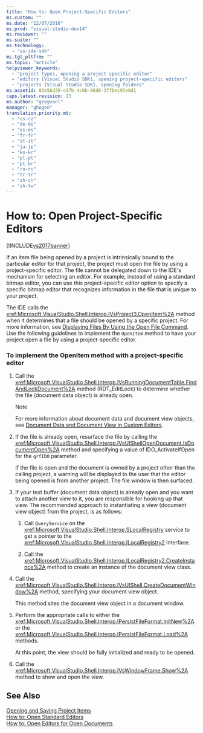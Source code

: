 ```yaml
---
title: "How to: Open Project-Specific Editors"
ms.custom: ""
ms.date: "12/07/2016"
ms.prod: "visual-studio-dev14"
ms.reviewer: ""
ms.suite: ""
ms.technology: 
  - "vs-ide-sdk"
ms.tgt_pltfrm: ""
ms.topic: "article"
helpviewer_keywords: 
  - "project types, opening a project-specific editor"
  - "editors [Visual Studio SDK], opening project-specific editors"
  - "projects [Visual Studio SDK], opening folders"
ms.assetid: 83e56d39-c97b-4c6b-86d6-3ffbec97e8d1
caps.latest.revision: 13
ms.author: "gregvanl"
manager: "ghogen"
translation.priority.mt: 
  - "cs-cz"
  - "de-de"
  - "es-es"
  - "fr-fr"
  - "it-it"
  - "ja-jp"
  - "ko-kr"
  - "pl-pl"
  - "pt-br"
  - "ru-ru"
  - "tr-tr"
  - "zh-cn"
  - "zh-tw"
---
```

# How to: Open Project-Specific Editors
[!INCLUDE[vs2017banner](../code-quality/includes/vs2017banner.md)]

If an item file being opened by a project is intrinsically bound to the particular editor for that project, the project must open the file by using a project-specific editor. The file cannot be delegated down to the IDE's mechanism for selecting an editor. For example, instead of using a standard bitmap editor, you can use this project-specific editor option to specify a specific bitmap editor that recognizes information in the file that is unique to your project.  
  
 The IDE calls the <xref:Microsoft.VisualStudio.Shell.Interop.IVsProject3.OpenItem%2A> method when it determines that a file should be opened by a specific project. For more information, see [Displaying Files By Using the Open File Command](../extensibility/internals/displaying-files-by-using-the-open-file-command.md). Use the following guidelines to implement the `OpenItem` method to have your project open a file by using a project-specific editor.  
  
### To implement the OpenItem method with a project-specific editor  
  
1.  Call the <xref:Microsoft.VisualStudio.Shell.Interop.IVsRunningDocumentTable.FindAndLockDocument%2A> method (RDT_EditLock) to determine whether the file (document data object) is already open.  
  
    > [!NOTE]
    >  For more information about document data and document view objects, see [Document Data and Document View in Custom Editors](../extensibility/document-data-and-document-view-in-custom-editors.md).  
  
2.  If the file is already open, resurface the file by calling the <xref:Microsoft.VisualStudio.Shell.Interop.IVsUIShellOpenDocument.IsDocumentOpen%2A> method and specifying a value of IDO_ActivateIfOpen for the `grfIDO` parameter.  
  
     If the file is open and the document is owned by a project other than the calling project, a warning will be displayed to the user that the editor being opened is from another project. The file window is then surfaced.  
  
3.  If your text buffer (document data object) is already open and you want to attach another view to it, you are responsible for hooking up that view. The recommended approach to instantiating a view (document view object) from the project, is as follows:  
  
    1.  Call `QueryService` on the <xref:Microsoft.VisualStudio.Shell.Interop.SLocalRegistry> service to get a pointer to the <xref:Microsoft.VisualStudio.Shell.Interop.ILocalRegistry2> interface.  
  
    2.  Call the <xref:Microsoft.VisualStudio.Shell.Interop.ILocalRegistry2.CreateInstance%2A> method to create an instance of the document view class.  
  
4.  Call the <xref:Microsoft.VisualStudio.Shell.Interop.IVsUIShell.CreateDocumentWindow%2A> method, specifying your document view object.  
  
     This method sites the document view object in a document window.  
  
5.  Perform the appropriate calls to either the <xref:Microsoft.VisualStudio.Shell.Interop.IPersistFileFormat.InitNew%2A> or the <xref:Microsoft.VisualStudio.Shell.Interop.IPersistFileFormat.Load%2A> methods.  
  
     At this point, the view should be fully initialized and ready to be opened.  
  
6.  Call the <xref:Microsoft.VisualStudio.Shell.Interop.IVsWindowFrame.Show%2A> method to show and open the view.  
  
## See Also  
 [Opening and Saving Project Items](../extensibility/internals/opening-and-saving-project-items.md)   
 [How to: Open Standard Editors](../extensibility/how-to--open-standard-editors.md)   
 [How to: Open Editors for Open Documents](../extensibility/how-to--open-editors-for-open-documents.md)